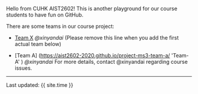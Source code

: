 Hello from CUHK AIST2602! This is another playground for our course students to have fun on GitHub.

There are some teams in our course project:

* [Team X](https://aist2602-2020.github.io/project-team-x/ 'Team-X') _@xinyandai_ (Please remove this line when you add the first actual team below)

* [Team A] (https://aist2602-2020.github.io/project-ms3-team-a/ 'Team-A' ) _@xinyandai_
For more details, contact @xinyandai regarding course issues.

---
Last updated: {{ site.time }}
